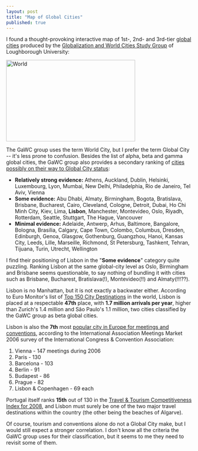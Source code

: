 ```yaml
---
layout: post
title: "Map of Global Cities"
published: true
---
```

<p>I found a thought-provoking interactive map of 1st-, 2nd- and 3rd-tier <a href="http://en.wikipedia.org/wiki/Global_city">global cities</a> produced by the <a href="http://www.lboro.ac.uk/gawc/group.html">Globalization and World Cities Study Group</a> of Loughborough University:
</p>

<p>
<a href="http://www.lboro.ac.uk/gawc/citymap.html"></a></p>

<p><a href="http://www.lboro.ac.uk/gawc/citymap.html"><img width="350" height="221" border="0" alt="World" title="Inventory of World Cities" src="http://olifante.blogs.com/covil/images/2008/04/04/world.gif" /></a>
</p>

<p>

The GaWC group uses the term World City, but I prefer the term Global City -- it's less prone to confusion. Besides the list of alpha, beta and gamma global cities, the GaWC group also provides a secondary ranking of <a href="http://www.lboro.ac.uk/gawc/citylist.html">cities possibly on their way to Global City status</a>:</p>

<ul><li><strong>Relatively strong evidence:</strong>
Athens, Auckland, Dublin, Helsinki, Luxembourg, Lyon, Mumbai, New Delhi, Philadelphia, Rio de Janeiro, Tel Aviv, Vienna</li>

<li><strong>Some evidence:</strong>
Abu Dhabi, Almaty, Birmingham, Bogota, Bratislava, Brisbane, Bucharest, Cairo, Cleveland, Cologne, Detroit, Dubai, Ho Chi Minh City, Kiev, Lima, <strong>Lisbon</strong>, Manchester, Montevideo, Oslo, Riyadh, Rotterdam, Seattle, Stuttgart, The Hague, Vancouver</li>

<li><strong>Minimal evidence:</strong>
Adelaide, Antwerp, Arhus, Baltimore, Bangalore, Bologna, Brasilia, Calgary, Cape Town, Colombo, Columbus, Dresden, Edinburgh, Genoa, Glasgow, Gothenburg, Guangzhou, Hanoi, Kansas City, Leeds, Lille, Marseille, Richmond, St Petersburg, Tashkent, Tehran, Tijuana, Turin, Utrecht, Wellington</li></ul>

<p>I find their positioning of Lisbon in the &quot;<strong>Some evidence</strong>&quot; category quite puzzling. Ranking Lisbon at the same global-city level as Oslo, Birmingham and Brisbane seems questionable, to say nothing of bundling it with cities such as Brisbane, Bucharest, Bratislava(!), Montevideo(!!) and Almaty(!!!??).</p>

<p>Lisbon is no Manhattan, but it is not exactly a backwater either. According to Euro Monitor's list of <a href="http://www.euromonitor.com/Top_150_City_Destinations_London_Leads_the_Way">Top 150 City Destinations</a> in the world, Lisbon is placed at a respectable <strong>47th</strong> place, with <strong>1.7 million arrivals per year</strong>, higher than Zurich's 1.4 million and São Paulo's 1.1 million, two cities classified by the GaWC group as beta global cities.</p>

<p>Lisbon is also the <strong>7th</strong> most <a href="http://www.traveldailynews.com/makeof.asp?central_id=1437&amp;permanent_id=17">popular city in Europe for meetings and conventions</a>, according to the International Association Meetings Market 2006
survey of the International Congress &amp; Convention Association:</p>

<ol><li>Vienna - 147 meetings during 2006</li>

<li>Paris - 130</li>

<li>Barcelona - 103</li>

<li>Berlin - 91</li>

<li>Budapest - 86</li>

<li>Prague - 82</li>

<li>Lisbon &amp; Copenhagen - 69 each</li></ol>

<p>Portugal itself ranks <strong>15th</strong> out of 130 in the <a href="http://www.weforum.org/en/initiatives/gcp/TravelandTourismReport/index.htm">Travel &amp; Tourism Competitiveness Index for 2008</a>, and Lisbon must surely be one of the two major travel destinations within the country (the other being the beaches of Algarve).</p>

<p>Of course, tourism and conventions alone do not a Global City make, but I would still expect a stronger correlation. I don't know all the criteria the GaWC group uses for their classification, but it seems to me they need to revisit some of them.</p>

